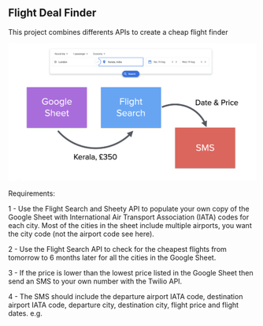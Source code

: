 ## Flight Deal Finder

This project combines differents APIs to create a cheap flight finder

<img src="https://github.com/lvgalvao/Python-Bootcamp/blob/main/day-39/data/project_overview.png" alt="Project Overview" width="700"/>

Requirements:

1 - Use the Flight Search and Sheety API to populate your own copy of the Google Sheet with
International Air Transport Association (IATA) codes for each city. Most of the cities in the
sheet include multiple airports, you want the city code (not the airport code see here).

2 - Use the Flight Search API to check for the cheapest flights from tomorrow to 6 months later for
all the cities in the Google Sheet.

3 - If the price is lower than the lowest price listed in the Google Sheet then send an SMS to
your own number with the Twilio API.

4 - The SMS should include the departure airport IATA code, destination airport IATA code,
departure city, destination city, flight price and flight dates. e.g.

